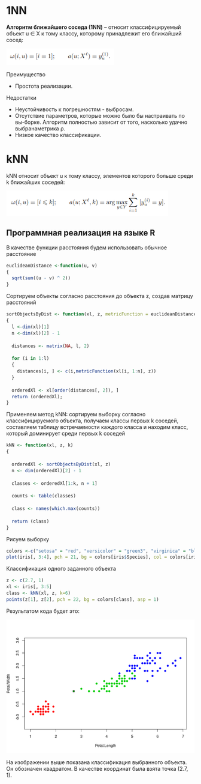 # 1NN

<b>Алгоритм ближайшего соседа (1NN)</b> – относит классифицируемый объект u ∈ X к тому классу, которому принадлежит его ближайший сосед:

![1NN](1nn.png)

Преимущество
- Простота реализации.

Недостатки
- Неустойчивость к погрешностям - выбросам.
- Отсутствие параметров, которые можно было бы настраивать по вы-борке. Алгоритм полностью зависит от того, насколько удачно выбранаметрика ρ.
- Низкое качество классификации.

# kNN

kNN относит объект u к тому классу, элементов которого больше среди k ближайших соседей:

![kNN](kNN.png)

<h2> Программная реализация на языке R </h2>

В качестве функции расстояния будем использовать обычное расстояние

```R
euclideanDistance <-function(u, v) 
{
  sqrt(sum((u - v) ^ 2))
}
```

Сортируем объекты согласно расстояния до объекта z, создав матрицу расстояний

```R
sortObjectsByDist <- function(xl, z, metricFunction = euclideanDistance)
{
  l <-dim(xl)[1]
  n <-dim(xl)[2] - 1
  
  distances <- matrix(NA, l, 2)
  
  for (i in 1:l) 
  {
    distances[i, ] <- c(i,metricFunction(xl[i, 1:n], z))
  }
  
  orderedXl <- xl[order(distances[, 2]), ]
  return (orderedXl);
}
```

Применяем метод kNN: сортируем выборку согласно классифицируемого объекта, получаем классы первых k соседей, составляем таблицу встречаемости каждого класса и находим класс, который доминирует среди первых k соседей

```R
kNN <- function(xl, z, k)
{
  
  orderedXl <- sortObjectsByDist(xl, z)
  n <- dim(orderedXl)[2] - 1
  
  classes <- orderedXl[1:k, n + 1]
  
  counts <- table(classes)
  
  class <- names(which.max(counts))
  
  return (class)
}
```

Рисуем выборку

```R
colors <-c("setosa" = "red", "versicolor" = "green3", "virginica" = "blue")
plot(iris[, 3:4], pch = 21, bg = colors[iris$Species], col = colors[iris$Species], asp = 1)
```

Классификация одного заданного объекта

```R
z <- c(2.7, 1)
xl <- iris[, 3:5]
class <- kNN(xl, z, k=6)
points(z[1], z[2], pch = 22, bg = colors[class], asp = 1)
```

Результатом кода будет это:

![result](result.png)

На изображении выше показана классификация выбранного объекта. Он обозначен квадратом. В качестве координат была взята точка (2.7, 1).
